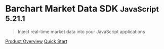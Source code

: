 # Barchart Market Data SDK <small>JavaScript 5.21.1</small>

> Inject real-time market data into your JavaScript applications

[Product Overview](/content/product_overview)
[Quick Start](/content/quick_start)
